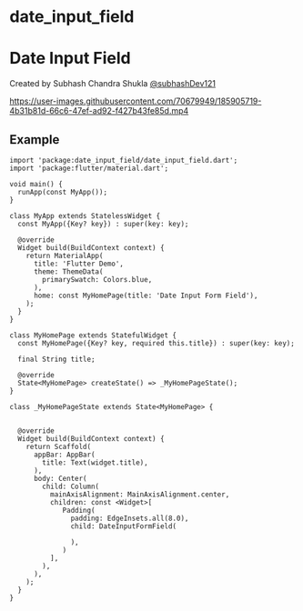 # date_input_field
# Date Input Field

Created by Subhash Chandra Shukla [@subhashDev121](https://github.com/subhashDev121)


https://user-images.githubusercontent.com/70679949/185905719-4b31b81d-66c6-47ef-ad92-f427b43fe85d.mp4


## Example
```aidl
import 'package:date_input_field/date_input_field.dart';
import 'package:flutter/material.dart';

void main() {
  runApp(const MyApp());
}

class MyApp extends StatelessWidget {
  const MyApp({Key? key}) : super(key: key);

  @override
  Widget build(BuildContext context) {
    return MaterialApp(
      title: 'Flutter Demo',
      theme: ThemeData(
        primarySwatch: Colors.blue,
      ),
      home: const MyHomePage(title: 'Date Input Form Field'),
    );
  }
}

class MyHomePage extends StatefulWidget {
  const MyHomePage({Key? key, required this.title}) : super(key: key);

  final String title;

  @override
  State<MyHomePage> createState() => _MyHomePageState();
}

class _MyHomePageState extends State<MyHomePage> {


  @override
  Widget build(BuildContext context) {
    return Scaffold(
      appBar: AppBar(
        title: Text(widget.title),
      ),
      body: Center(
        child: Column(
          mainAxisAlignment: MainAxisAlignment.center,
          children: const <Widget>[
             Padding(
               padding: EdgeInsets.all(8.0),
               child: DateInputFormField(

               ),
             )
          ],
        ),
      ),
    );
  }
}
```
